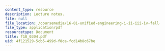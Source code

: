 ```yaml
---
content_type: resource
description: Lecture notes.
file: null
file_location: /coursemedia/16-01-unified-engineering-i-ii-iii-iv-fall-2005-spring-2006/4f1215295cb5499df8cafcd14b8c67be_f18_0304.pdf
file_type: application/pdf
resourcetype: Document
title: f18_0304.pdf
uid: 4f121529-5cb5-499d-f8ca-fcd14b8c67be
---
```

